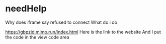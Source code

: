 # needHelp
Why does iframe say refused to connect
What do i do

https://gbpzjd.mimo.run/index.html
Here is the link to the website
And I put the code in the view code area
